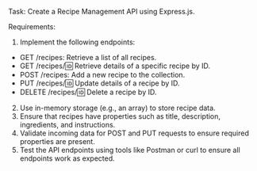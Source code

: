 Task: Create a Recipe Management API using Express.js.

Requirements:

1. Implement the following endpoints:
 - GET /recipes: Retrieve a list of all recipes.
 - GET /recipes/:id: Retrieve details of a specific recipe by ID.
 - POST /recipes: Add a new recipe to the collection.
 - PUT /recipes/:id: Update details of a recipe by ID.
 - DELETE /recipes/:id: Delete a recipe by ID.
2. Use in-memory storage (e.g., an array) to store recipe data.
3. Ensure that recipes have properties such as title, description, ingredients, and instructions.
4. Validate incoming data for POST and PUT requests to ensure required properties are present.
5. Test the API endpoints using tools like Postman or curl to ensure all endpoints work as expected.

